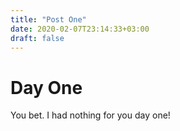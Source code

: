 ```yaml
---
title: "Post One"
date: 2020-02-07T23:14:33+03:00
draft: false
---
```


# Day One 

You bet. I had nothing for you day one!


